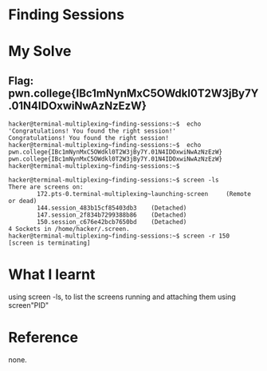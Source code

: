 


# Finding Sessions

# My Solve
## Flag: pwn.college{IBc1mNynMxC5OWdkl0T2W3jBy7Y.01N4IDOxwiNwAzNzEzW}

```
hacker@terminal-multiplexing~finding-sessions:~$  echo 'Congratulations! You found the right session!'
Congratulations! You found the right session!
hacker@terminal-multiplexing~finding-sessions:~$  echo pwn.college{IBc1mNynMxC5OWdkl0T2W3jBy7Y.01N4IDOxwiNwAzNzEzW}
pwn.college{IBc1mNynMxC5OWdkl0T2W3jBy7Y.01N4IDOxwiNwAzNzEzW}
hacker@terminal-multiplexing~finding-sessions:~$ 
```

```
hacker@terminal-multiplexing~finding-sessions:~$ screen -ls
There are screens on:
        172.pts-0.terminal-multiplexing~launching-screen     (Remote or dead)
        144.session_483b15cf85403db3    (Detached)
        147.session_2f834b7299388b86    (Detached)
        150.session_c676e42bcb7650bd    (Detached)
4 Sockets in /home/hacker/.screen.
hacker@terminal-multiplexing~finding-sessions:~$ screen -r 150
[screen is terminating]
```

# What I learnt
using screen -ls, to list the screens running and attaching them using screen"PID"

# Reference
none.
